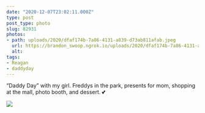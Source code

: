 ```yaml
---
date: "2020-12-07T23:02:11.000Z"
type: post 
post_type: photo
slug: 82931
photos: 
- path: uploads/2020/dfaf174b-7a86-4131-a839-d73ab811afab.jpeg
  url: https://brandon_swoop.ngrok.io/uploads/2020/dfaf174b-7a86-4131-a839-d73ab811afab.jpeg
  alt: 
tags: 
- Reagan
- daddyday
---
```

“Daddy Day” with my girl. Freddys in the park, presents for mom, shopping at the mall, photo booth, and dessert. 💕


![](/uploads/2020/dfaf174b-7a86-4131-a839-d73ab811afab.jpeg)
